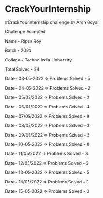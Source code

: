 # CrackYourInternship
#CrackYourInternship challenge by Arsh Goyal

Challenge Accepted

Name - Ripan Roy

Batch - 2024

College - Techno India University

Total Solved - 34

Date - 03-05-2022 => Problems Solved - 5 

Date - 04-05-2022 => Problems Solved - 2

Date - 05/05/2022 => Problems Solved - 2

Date - 06/05/2022 => Problems Solved - 4

Date - 07/05/2022 => Problems Solved - 0

Date - 08/05/2022 => Problems Solved - 3

Date - 09/05/2022 => Problems Solved - 2

Date - 10-05-2022 => Problems Solved - 0

Date - 11/05/2022 => Problems Solved - 3

Date - 12/05/2022 => Problems Solved - 2

Date - 13-05-2022 => Problems Solved - 5

Date - 14/05/2022 => Problems Solved - 3

Date - 15-05-2022 => Problems Solved - 3
